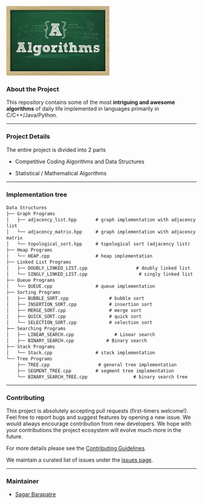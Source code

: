 
  
  ![](https://github.com/codeIIEST/Algorithms/blob/master/algocodeiiest.jpg)
  
  ### About the Project

This repository contains some of the most **intriguing and awesome algorithms** of daily life implemented in languages primarily in C/C++/Java/Python.

--------------------------------------------------------------

### Project Details
The entire project is divided into 2 parts

* Competitive Coding Algorithms and Data Structures


* Statistical / Mathematical Algorithms

-----------------------------------------------------------------

### Implementation tree
```
Data Structures
├── Graph Programs
│   ├── adjacency_list.hpp       # graph implementation with adjacency list
│   └── adjacency_matrix.hpp     # graph implementation with adjacency matrix
│   └── topological_sort.hpp     # topological sort (adjacency list)
├── Heap Programs
│   └── HEAP.cpp                 # heap implementation
├── Linked List Programs
│   ├── DOUBLY_LINKED_LIST.cpp                  # doubly linked list 
│   └── SINGLY_LINKED_LIST.cpp                   # singly linked list
├── Queue Programs
│   └── QUEUE.cpp                # queue implementation
├── Sorting Programs
│   ├── BUBBLE_SORT.cpp               # bubble sort
│   ├── INSERTION_SORT.cpp            # insertion sort
│   ├── MERGE_SORT.cpp                # merge sort
│   ├── QUICK_SORT.cpp                # quick sort
│   └── SELECTION_SORT.cpp            # selection sort
├── Searching Programs
│   ├── LINEAR_SEARCH.cpp               # Linear search
│   ├── BINARY_SEARCH.cpp            # Binary search
├── Stack Programs
│   └── Stack.cpp                # stack implementation
└── Tree Programs
    ├── TREE.cpp                  # general tree implementation
    ├── SEGMENT_TREE.cpp         # segment tree implementation
    └── BINARY_SEARCH_TREE.cpp                 # binary search tree
```

--------------------------------------------------------------

### Contributing

This project is absolutely accepting pull requests (first-timers welcome!). Feel free to report bugs and suggest features by opening a new issue.
We would always encourage contribution from new developers. We hope with your contributions the project ecosystem will evolve much more in the future.

For more details please see the [Contributing Guidelines](https://github.com/codeIIEST/Algorithms/blob/master/CONTRIBUTING.md).

We maintain a curated list of issues under the [issues page](https://github.com/codeIIEST/Algorithms/issues).

---------------------------------------------------

### Maintainer

* [Sagar Barapatre](https://github.com/sagar-barapatre)
